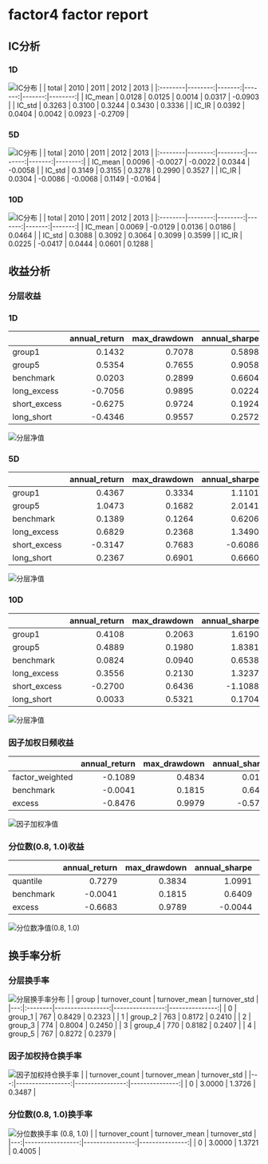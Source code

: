 # factor4 factor report
## IC分析
### 1D
![IC分布](IC/factor4_1D.png)
|         |   total |   2010 |   2011 |   2012 |    2013 |
|:--------|--------:|-------:|-------:|-------:|--------:|
| IC_mean |  0.0128 | 0.0125 | 0.0014 | 0.0317 | -0.0903 |
| IC_std  |  0.3263 | 0.3100 | 0.3244 | 0.3430 |  0.3336 |
| IC_IR   |  0.0392 | 0.0404 | 0.0042 | 0.0923 | -0.2709 |

### 5D
![IC分布](IC/factor4_5D.png)
|         |   total |    2010 |    2011 |   2012 |    2013 |
|:--------|--------:|--------:|--------:|-------:|--------:|
| IC_mean |  0.0096 | -0.0027 | -0.0022 | 0.0344 | -0.0058 |
| IC_std  |  0.3149 |  0.3155 |  0.3278 | 0.2990 |  0.3527 |
| IC_IR   |  0.0304 | -0.0086 | -0.0068 | 0.1149 | -0.0164 |

### 10D
![IC分布](IC/factor4_10D.png)
|         |   total |    2010 |   2011 |   2012 |   2013 |
|:--------|--------:|--------:|-------:|-------:|-------:|
| IC_mean |  0.0069 | -0.0129 | 0.0136 | 0.0186 | 0.0464 |
| IC_std  |  0.3088 |  0.3092 | 0.3064 | 0.3099 | 0.3599 |
| IC_IR   |  0.0225 | -0.0417 | 0.0444 | 0.0601 | 0.1288 |

## 收益分析
### 分层收益
### 1D
|              |   annual_return |   max_drawdown |   annual_sharpe |   annual_calmar |   win_rate |   avg_win_return |   avg_loss_return |   profit_loss_ratio |   annual_volatility |   annual_downside_deviation |   annual_sortino |
|:-------------|----------------:|---------------:|----------------:|----------------:|-----------:|-----------------:|------------------:|--------------------:|--------------------:|----------------------------:|-----------------:|
| group1       |          0.1432 |         0.7078 |          0.5898 |          3.2130 |     0.4918 |           0.0436 |           -0.0378 |              1.1524 |              0.9450 |                      0.5095 |           1.0938 |
| group5       |          0.5354 |         0.7655 |          0.9058 |         11.1029 |     0.5095 |           0.0449 |           -0.0395 |              1.1388 |              0.9852 |                      0.5879 |           1.5178 |
| benchmark    |          0.0203 |         0.2899 |          0.6604 |          1.1093 |     0.4930 |           0.0708 |           -0.0622 |              1.1392 |              1.2968 |                      0.7104 |           1.2055 |
| long_excess  |         -0.7056 |         0.9895 |          0.0224 |        -11.3203 |     0.4880 |           0.0804 |           -0.0763 |              1.0532 |              1.5981 |                      0.8965 |           0.0400 |
| short_excess |         -0.6275 |         0.9724 |          0.1924 |        -10.2438 |     0.5006 |           0.0774 |           -0.0752 |              1.0290 |              1.5546 |                      1.0274 |           0.2911 |
| long_short   |         -0.4346 |         0.9557 |          0.2572 |         -7.2195 |     0.5019 |           0.0588 |           -0.0566 |              1.0392 |              1.3025 |                      0.9923 |           0.3376 |

![分层净值](net_value/factor4_1D.png)
### 5D
|              |   annual_return |   max_drawdown |   annual_sharpe |   annual_calmar |   win_rate |   avg_win_return |   avg_loss_return |   profit_loss_ratio |   annual_volatility |   annual_downside_deviation |   annual_sortino |
|:-------------|----------------:|---------------:|----------------:|----------------:|-----------:|-----------------:|------------------:|--------------------:|--------------------:|----------------------------:|-----------------:|
| group1       |          0.4367 |         0.3334 |          1.1101 |         20.7934 |     0.5108 |           0.0205 |           -0.0178 |              1.1500 |              0.3968 |                      0.2203 |           2.0000 |
| group5       |          1.0473 |         0.1682 |          2.0141 |         98.8502 |     0.5490 |           0.0199 |           -0.0173 |              1.1534 |              0.3943 |                      0.2086 |           3.8079 |
| benchmark    |          0.1389 |         0.1264 |          0.6206 |         17.4538 |     0.4879 |           0.0145 |           -0.0125 |              1.1570 |              0.2667 |                      0.1409 |           1.1748 |
| long_excess  |          0.6829 |         0.2368 |          1.3490 |         45.7727 |     0.5134 |           0.0248 |           -0.0210 |              1.1793 |              0.4660 |                      0.2579 |           2.4372 |
| short_excess |         -0.3147 |         0.7683 |         -0.6086 |         -6.5011 |     0.5019 |           0.0211 |           -0.0234 |              0.8996 |              0.4518 |                      0.2981 |          -0.9225 |
| long_short   |          0.2367 |         0.6901 |          0.6660 |          5.4455 |     0.5223 |           0.0263 |           -0.0258 |              1.0189 |              0.5310 |                      0.3362 |           1.0520 |

![分层净值](net_value/factor4_5D.png)
### 10D
|              |   annual_return |   max_drawdown |   annual_sharpe |   annual_calmar |   win_rate |   avg_win_return |   avg_loss_return |   profit_loss_ratio |   annual_volatility |   annual_downside_deviation |   annual_sortino |
|:-------------|----------------:|---------------:|----------------:|----------------:|-----------:|-----------------:|------------------:|--------------------:|--------------------:|----------------------------:|-----------------:|
| group1       |          0.4108 |         0.2063 |          1.6190 |         31.6088 |     0.5115 |           0.0119 |           -0.0095 |              1.2588 |              0.2287 |                      0.1252 |           2.9572 |
| group5       |          0.4889 |         0.1980 |          1.8381 |         39.1939 |     0.5256 |           0.0120 |           -0.0098 |              1.2304 |              0.2311 |                      0.1239 |           3.4300 |
| benchmark    |          0.0824 |         0.0940 |          0.6538 |         13.9123 |     0.4987 |           0.0074 |           -0.0066 |              1.1112 |              0.1350 |                      0.0720 |           1.2255 |
| long_excess  |          0.3556 |         0.2130 |          1.3237 |         26.5037 |     0.5179 |           0.0132 |           -0.0114 |              1.1572 |              0.2543 |                      0.1470 |           2.2902 |
| short_excess |         -0.2700 |         0.6436 |         -1.1088 |         -6.6609 |     0.4897 |           0.0115 |           -0.0132 |              0.8690 |              0.2544 |                      0.1795 |          -1.5711 |
| long_short   |          0.0033 |         0.5321 |          0.1704 |          0.0983 |     0.5051 |           0.0154 |           -0.0153 |              1.0077 |              0.3201 |                      0.2103 |           0.2593 |

![分层净值](net_value/factor4_10D.png)
### 因子加权日频收益
|                 |   annual_return |   max_drawdown |   annual_sharpe |   annual_calmar |   win_rate |   avg_win_return |   avg_loss_return |   profit_loss_ratio |   annual_volatility |   annual_downside_deviation |   annual_sortino |
|:----------------|----------------:|---------------:|----------------:|----------------:|-----------:|-----------------:|------------------:|--------------------:|--------------------:|----------------------------:|-----------------:|
| factor_weighted |         -0.1089 |         0.4834 |          0.0110 |         -3.5773 |     0.5234 |           0.0211 |           -0.0231 |              0.9124 |              0.4860 |                      0.4176 |           0.0128 |
| benchmark       |         -0.0041 |         0.1815 |          0.6409 |         -0.3591 |     0.4944 |           0.0704 |           -0.0623 |              1.1297 |              1.2946 |                      0.7106 |           1.1677 |
| excess          |         -0.8476 |         0.9979 |         -0.5738 |        -13.4827 |     0.5006 |           0.0696 |           -0.0764 |              0.9119 |              1.4367 |                      0.8814 |          -0.9353 |

![因子加权净值](net_value/factor4_factor_weighted.png)
### 分位数(0.8, 1.0)收益
|           |   annual_return |   max_drawdown |   annual_sharpe |   annual_calmar |   win_rate |   avg_win_return |   avg_loss_return |   profit_loss_ratio |   annual_volatility |   annual_downside_deviation |   annual_sortino |
|:----------|----------------:|---------------:|----------------:|----------------:|-----------:|-----------------:|------------------:|--------------------:|--------------------:|----------------------------:|-----------------:|
| quantile  |          0.7279 |         0.3834 |          1.0991 |         30.1356 |     0.5275 |           0.0359 |           -0.0324 |              1.1057 |              0.7481 |                      0.5017 |           1.6390 |
| benchmark |         -0.0041 |         0.1815 |          0.6409 |         -0.3591 |     0.4944 |           0.0704 |           -0.0623 |              1.1297 |              1.2946 |                      0.7106 |           1.1677 |
| excess    |         -0.6683 |         0.9789 |         -0.0044 |        -10.8382 |     0.5044 |           0.0728 |           -0.0741 |              0.9819 |              1.4740 |                      0.8958 |          -0.0072 |

![分位数净值(0.8, 1.0)](net_value/factor4_quantile.png)
## 换手率分析
### 分层换手率
![分层换手率分布](turnover/factor4_group.png)
|    | group   |   turnover_count |   turnover_mean |   turnover_std |
|---:|:--------|-----------------:|----------------:|---------------:|
|  0 | group_1 |              767 |          0.8429 |         0.2323 |
|  1 | group_2 |              763 |          0.8172 |         0.2410 |
|  2 | group_3 |              774 |          0.8004 |         0.2450 |
|  3 | group_4 |              770 |          0.8182 |         0.2407 |
|  4 | group_5 |              767 |          0.8272 |         0.2379 |

### 因子加权持仓换手率
![因子加权持仓换手率](turnover/factor4_factor_weighted.png)
|    |   turnover_count |   turnover_mean |   turnover_std |
|---:|-----------------:|----------------:|---------------:|
|  0 |           3.0000 |          1.3726 |         0.3487 |

### 分位数(0.8, 1.0)换手率
![分位数换手率 (0.8, 1.0)](turnover/factor4_quantile.png)
|    |   turnover_count |   turnover_mean |   turnover_std |
|---:|-----------------:|----------------:|---------------:|
|  0 |           3.0000 |          1.3721 |         0.4005 |


